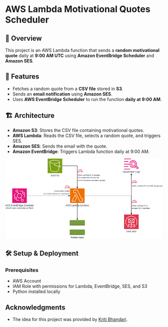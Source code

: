 # AWS Lambda Motivational Quotes Scheduler

## 📌 Overview
This project is an AWS Lambda function that sends a **random motivational quote** daily at **9:00 AM UTC** using **Amazon EventBridge Scheduler** and **Amazon SES**.

## 🚀 Features
- Fetches a random quote from a **CSV file** stored in **S3**.
- Sends an **email notification** using **Amazon SES**.
- Uses **AWS EventBridge Scheduler** to run the function **daily at 9:00 AM**.

## 🏗 Architecture
- **Amazon S3**: Stores the CSV file containing motivational quotes.
- **AWS Lambda**: Reads the CSV file, selects a random quote, and triggers SES.
- **Amazon SES**: Sends the email with the quote.
- **Amazon EventBridge**: Triggers Lambda function daily at 9:00 AM.

![Architecture Diagram](docs/Architecture_Diagram.png)

## 🛠 Setup & Deployment
### Prerequisites
- AWS Account
- IAM Role with permissions for Lambda, EventBridge, SES, and S3
- Python installed locally

## Acknowledgments
- The idea for this project was provided by [Kriti Bhandari](https://www.linkedin.com/in/kritibhandari/).
